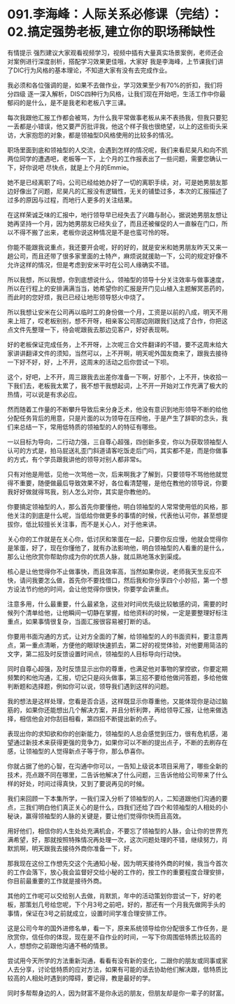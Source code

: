 # 091.李海峰：人际关系必修课（完结）：02.搞定强势老板,建立你的职场稀缺性

有情提示 强烈建议大家观看视频学习，视频中插有大量真实场景案例，老师还会对案例进行深度剖析，搭配学习效果更佳哦，大家好 我是李海峰，上节课我们讲了DIC行为风格的基本理论，不知道大家有没有去完成作业。

我必须和各位强调的是，如果不去做作业，学习效果至少有70%的折扣，我们将分四级 逐一深入解析，DISC四种行为风格，让我们现在开始吧，生活工作中你最郁闷的是什么，是不是我老和老板八字三课。

每次我跟他汇报工作都会被骂，为什么我平常做事老板从来不表扬我，但我只要犯一丢都是小错误，他又要严厉批评我，他这个样子我也很绝望，以上的这些街头采访，大家抱怨的对象，都是领袖型D风格使用的比较多的情况。

职场里面到底和领袖型的人交流，会遇到怎样的情况呢，我们来看尼昊凡和向不凯两位同学的遭遇吧，老板等一下，上个月的工作报表出了一些问题，需要您确认一下，好你说吧 尽快点，就是上个月的Emmie。

她不是已经离职了吗，公司已经给她办好了一切的离职手续，对，可是她男朋友那边好像出了问题，尼昊凡的汇报没有逻辑性，无关的铺垫过多，本次的汇报描述了过多的原因与过程，而地行人更多的关注结果。

在这样荣诚乏味的汇报中，地行领导早已经失去了兴趣与耐心，据说她男朋友想让她再坚持一个月，因为她男朋友已经失业了，而且还被催促的人一直躲在门口，所以不得不搬了出来，老板你说这种情况是不是也蛮可怜的呀。

你能不能跟我说重点，我还要开会呢，好的好的，就是安米和她男朋友昨天又来一趟公司，而且还带了很多家里面的土特产，麻烦说就援助一下，公司的规定好像不允许这样的情况，但是考虑到安米平时在公司人缘确实不错。

所以我想，所以我想，你到底想说什么，领袖型的领导十分关注效率与做事速度，所以在行程上的安排满满当当，她希望你的汇报是开门见山植入主题解冥恶药的，而此时的您好烦，我已已经让地形领导怒火中烧了。

所以我想让安米在公司再以临时工的身份做一个月，工资是以前的八成，明天不用来上班了，哎老板别别，想不开呀，相亲客公司那边刚跟我们达成了合作，你把这点文件先整理一下，待会呢跟我去那边见客户，好好表现啊。

好的老板保证完成任务，上不开呀，上次呢三合文件翻译的不错，要不这周末给大家讲讲翻译文件的须知，当然可以，上不开啊，明天呢外国友商来了，跟我去接待一下好不好，好，上不开，这周末的活动之后你尝试一下呗。

这个，好吧，上不开，周三跟我去出差你准备一下啊，好那个，上不开，快收拾一下我们去，老板我太累了，我不想干我想起词，上不开一开始对工作充满了极大的热情，可以说是有求必应。

然而随着工作量的不断攀升导致后来分身乏术，他没有意识到地形领导不断的给他分配任务背后的用意，只是片面的以为领导在压榨他，于是产生了辞职的念头，我们来总结一下，常用低特质的领袖型的人的特征有哪些。

一以目标为导向，二行动力强，三自尊心超强，四创新多变，你以为获取领袖型人认可的方式是，拍马屁送礼歪门斜道请客吃饭走后门吗，其实都不是，而是你做事的方式，有个学员跟我讲他的领导对别人都非常s。

只有对他是用低，见他一次骂他一次，后来啊我才了解到，只要领导不骂他他就觉得不重要，随便做最后导致效果不好，各位看清楚喔，是他在教他的领导说，你要我好好做就得骂我，别人怎么对你，其实是你教他的。

你要搞定领袖型的人，那么首先你要懂他，明白领袖型的人常常使用低的风格，那他关注的到底是什么呢，当低给你做更多的事情的时候，代表他认可你，甚至想提拔你，低比较擅长关注事，而不是关心人，对于他来讲。

关心你的工作就是在关心你，低讨厌和笨蛋在一起，只要你反应慢，他就会觉得你是笨蛋，好了，现在你懂他了，就有办法影响他，明白领袖型的人看重的是什么，那么让他欣赏你帮助你成为你的优质人脉，就瓜熟地落水到渠成。

核心是让他觉得你不止做事快，而且效率高，当然如果你说，老师我天生反应不快，请问我要怎么做，首先你不要找借口，然后我和你分享四个小妙招，第一个想方设法节约他的时间，会让他觉得你很快，你要学会讲重点。

注意多用，什么最重要，什么最紧急，这些对时间优先级比较敏感的词，需要的时候列个清单给他，让他瞬间一切静在掌握，给他资料的时候，一定是要整理好标注重点，如果事情很复杂，当面汇报很容易被打断的话。

你要用书面沟通的方式，让对方全面的了解，给领袖型的人的书面资料，要注意两点，第一重点清晰，方便他的眼球快速抓去，第二好的视觉体验，对他要用简洁的文字，第二招及时反馈设置时间点，领袖型的人目标导向行动快。

同时自尊心超强，及时反馈显示出你的尊重，也满足他对事物的掌控欲，你要定期频繁的和他沟通，汇报，切记只是闷头做事，第三招不要给他做问答题，多给他做判断题和选择题，例如你可以说，领导我们遇到这样的问题。

我的想法是这样处理，您看是否合适，这样既显示你尊重他，又能体现你是动过脑筋的，如果你还能想出几个解决方案，并且分析利弊，再给领导汇报，让他来做选择，相信他会对你刮目相看，第四招不断提出新的点子。

表现出你的求知欲和你的创新能力，领袖型的人总会感觉到压力，很有危机感，渴望通过新技术来获得更强的竞争力，如果你可以不断的提出点子，不断的去刷存在感，让领袖型的人觉得新点子等于你，那么恭喜你。

你就占据了他的心智，在沟通中你可以，一告知上级说本项目采用了，哪些全新的技术，亮点跟不同在哪里，二告诉他解决了什么问题，三告诉他给公司带来了什么样的好处，时间过得真快，又到了要说再见的时候。

我们来回顾一下本集所学，一我们深入分析了领袖型的人，二知道跟他们沟通的要点，三我们明白他们真正关心的是什么，四我们还给了四个和领袖型的人相处的小秘诀，赢得领袖型的人脉的关键是，要让他们觉得你快而且高效。

用好他们，相信你的人生处处充满机会，不要忘了领袖型的人脉，会让你的世界充满希望，好，那就按照特殊情况再处理一次，这次问题处理的不错，继续努力，肖默凯啊，明天跟我去接待外商你准备一下，好。

那我现在这份工作想先交这个先通知小秘，因为明天接待外商的时候，我当今首次的工作会落下，放心我会监督好交给小秘的工作的，按工作的重要程度合理安排，你目前最重要的工作就是接待外商。

其他的工作呢可以交给别人去做，肖默凯，年中的活动策划你尝试一下，好的老板，那策划几号给您呢，下个月3号之前吧，好的，那还有一个月我先做网手头的事情，保证在3号之前就成立，设置时间学准合理安排工作。

这是公司今年的国外进修名单，看一下，原来系统领导给你分配很多工作任务，是欣赏你，信任你的体现，现在是不自作业的时间，一写下你周围低特质比较高的人，想想你之前跟他沟通不畅的情景。

尝试用今天所学的方法重新沟通，看看有没有新的变化，二跟你的朋友或同事或家人去分享，讨论低特质的应对方法，如果有可能的话去协助他们解决跟，低特质比较高的人相处时遇到的障碍，要记得，教是最好的学。

同时多帮帮身边的人，因为财富不是你永远的朋友，但朋友却是你一辈子的财富。